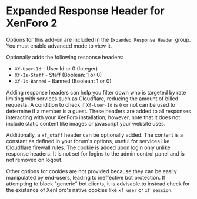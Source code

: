 # Expanded Response Header for XenForo 2

Options for this add-on are included in the `Expanded Response Header` group. You must enable advanced mode to view it.

Optionally adds the following response headers:
* `Xf-User-Id` – User Id or 0 (Integer)
* `Xf-Is-Staff` - Staff (Boolean: 1 or 0)
* `Xf-Is-Banned` - Banned (Boolean: 1 or 0)

Adding response headers can help you filter down who is targeted by rate limiting with services such as Cloudflare, reducing the amount of billed requests. A condition to check if `Xf-User-Id` is `0` or not can be used to determine if a member is a guest. These headers are added to all responses interacting with your XenForo installation; however, note that it does not include static content like images or javascript your website uses.

Additionally, a `xf_staff` header can be optionally added. The content is a constant as defined in your forum's options, useful for services like Cloudflare firewall rules. The cookie is added upon login only unlike response headers. It is not set for logins to the admin control panel and is not removed on logout.

Other options for cookies are not provided because they can be easily manipulated by end-users, leading to ineffective bot protection. If attempting to block "generic" bot clients, it is advisable to instead check for the existance of XenForo's native cookies like `xf_user` or `xf_session`.
